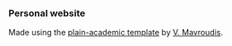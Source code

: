 ### Personal website
Made using the [plain-academic template](https://github.com/mavroudisv/plain-academic) by [V. Mavroudis](https://mavroud.is/).
